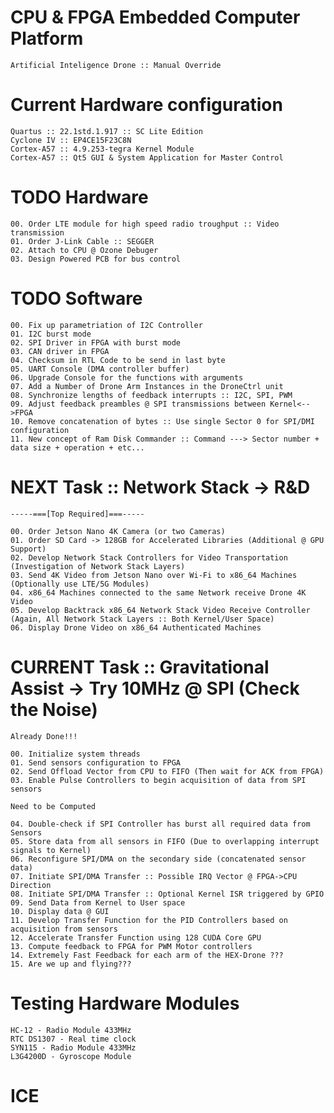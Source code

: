 # CPU & FPGA Embedded Computer Platform

	Artificial Inteligence Drone :: Manual Override

# Current Hardware configuration

	Quartus :: 22.1std.1.917 :: SC Lite Edition
	Cyclone IV :: EP4CE15F23C8N
	Cortex-A57 :: 4.9.253-tegra Kernel Module
	Cortex-A57 :: Qt5 GUI & System Application for Master Control

# TODO Hardware

	00. Order LTE module for high speed radio troughput :: Video transmission
	01. Order J-Link Cable :: SEGGER
	02. Attach to CPU @ Ozone Debuger
	03. Design Powered PCB for bus control

# TODO Software

	00. Fix up parametriation of I2C Controller
	01. I2C burst mode
	02. SPI Driver in FPGA with burst mode
	03. CAN driver in FPGA
	04. Checksum in RTL Code to be send in last byte
	05. UART Console (DMA controller buffer)
	06. Upgrade Console for the functions with arguments
	07. Add a Number of Drone Arm Instances in the DroneCtrl unit
	08. Synchronize lengths of feedback interrupts :: I2C, SPI, PWM
	09. Adjust feedback preambles @ SPI transmissions between Kernel<-->FPGA
	10. Remove concatenation of bytes :: Use single Sector 0 for SPI/DMI configuration
	11. New concept of Ram Disk Commander :: Command ---> Sector number + data size + operation + etc...

# NEXT Task :: Network Stack -> R&D

	-----===[Top Required]===-----

	00. Order Jetson Nano 4K Camera (or two Cameras)
	01. Order SD Card -> 128GB for Accelerated Libraries (Additional @ GPU Support)
	02. Develop Network Stack Controllers for Video Transportation (Investigation of Network Stack Layers)
	03. Send 4K Video from Jetson Nano over Wi-Fi to x86_64 Machines (Optionally use LTE/5G Modules)
	04. x86_64 Machines connected to the same Network receive Drone 4K Video
	05. Develop Backtrack x86_64 Network Stack Video Receive Controller (Again, All Network Stack Layers :: Both Kernel/User Space)
	06. Display Drone Video on x86_64 Authenticated Machines

# CURRENT Task :: Gravitational Assist -> Try 10MHz @ SPI (Check the Noise)

	Already Done!!!

	00. Initialize system threads
	01. Send sensors configuration to FPGA
	02. Send Offload Vector from CPU to FIFO (Then wait for ACK from FPGA)
	03. Enable Pulse Controllers to begin acquisition of data from SPI sensors

	Need to be Computed

	04. Double-check if SPI Controller has burst all required data from Sensors
	05. Store data from all sensors in FIFO (Due to overlapping interrupt signals to Kernel)
	06. Reconfigure SPI/DMA on the secondary side (concatenated sensor data)
	07. Initiate SPI/DMA Transfer :: Possible IRQ Vector @ FPGA->CPU Direction
	08. Initiate SPI/DMA Transfer :: Optional Kernel ISR triggered by GPIO
	09. Send Data from Kernel to User space
	10. Display data @ GUI
	11. Develop Transfer Function for the PID Controllers based on acquisition from sensors
	12. Accelerate Transfer Function using 128 CUDA Core GPU
	13. Compute feedback to FPGA for PWM Motor controllers
	14. Extremely Fast Feedback for each arm of the HEX-Drone ???
	15. Are we up and flying???

# Testing Hardware Modules

	HC-12 - Radio Module 433MHz
	RTC DS1307 - Real time clock
	SYN115 - Radio Module 433MHz
	L3G4200D - Gyroscope Module

# ICE

